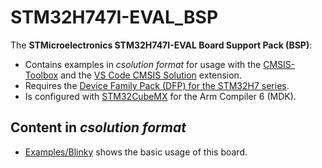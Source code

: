 # STM32H747I-EVAL_BSP

The **STMicroelectronics STM32H747I-EVAL Board Support Pack (BSP)**:

- Contains examples in *csolution format* for usage with the [CMSIS-Toolbox](https://open-cmsis-pack.github.io/cmsis-toolbox/) and the  [VS Code CMSIS Solution](https://marketplace.visualstudio.com/items?itemName=Arm.cmsis-csolution) extension.
- Requires the [Device Family Pack (DFP) for the STM32H7 series](https://www.keil.arm.com/packs/stm32h7xx_dfp-keil).
- Is configured with [STM32CubeMX](https://www.st.com/en/development-tools/stm32cubemx.html) for the Arm Compiler 6 (MDK).

## Content in *csolution format*

- [Examples/Blinky](https://github.com/Open-CMSIS-Pack/STM32H747I-EVAL_BSP/tree/main/Examples/Blinky) shows the basic usage of this board.

